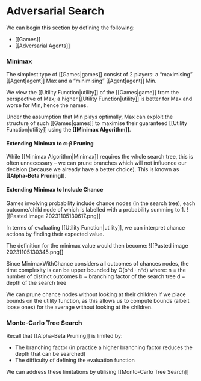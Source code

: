 # Adversarial Search
We can begin this section by defining the following:
- [[Games]]
- [[Adversarial Agents]]
### Minimax
The simplest type of [[Games|games]] consist of 2 players: a “maximising” [[Agent|agent]] Max and a “minimising” [[Agent|agent]] Min. 

We view the [[Utility Function|utility]] of the [[Games|game]] from the perspective of Max; a higher [[Utility Function|utility]] is better for Max and worse for Min, hence the names. 

Under the assumption that Min plays optimally, Max can exploit the structure of such [[Games|games]] to maximise their guaranteed [[Utility Function|utility]] using the **[[Minimax Algorithm]]**.
#### Extending Minimax to α-β Pruning
While [[Minimax Algorithm|Minimax]] requires the whole search tree, this is often unnecessary – we can prune branches which will not influence our decision (because we already have a better choice). This is known as **[[Alpha-Beta Pruning]]**.
#### Extending Minimax to Include Chance
Games involving probability include chance nodes (in the search tree), each outcome/child node of which is labelled with a probability summing to 1.
![[Pasted image 20231105130617.png]]

In terms of evaluating [[Utility Function|utility]], we can interpret chance actions by finding their expected value.

The definition for the minimax value would then become:
![[Pasted image 20231105130345.png]]

Since MinimaxWithChance considers all outcomes of chances nodes, the time complexity is can be upper bounded by O(b^d · n^d) where:
n =  the number of distinct outcomes
b = branching factor of the search tree
d = depth of the search tree

We can prune chance nodes without looking at their children if we place bounds on the utility function, as this allows us to compute bounds (albeit loose ones) for the average without looking at the children.
### Monte-Carlo Tree Search
Recall that [[Alpha-Beta Pruning]] is limited by:
- The branching factor (in practice a higher branching factor reduces the depth that can be searched)
- The difficulty of defining the evaluation function

We can address these limitations by utilising [[Monto-Carlo Tree Search]]
